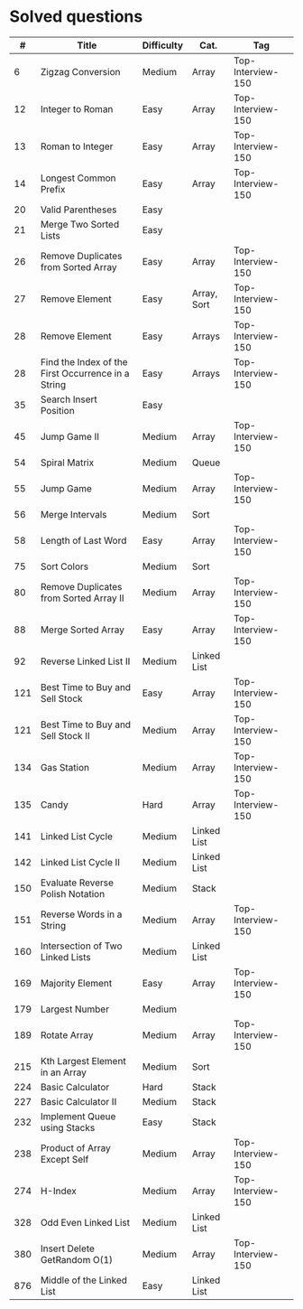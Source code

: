 # Solved questions

| #   | Title                                              | Difficulty | Cat.        | Tag               |
|-----|----------------------------------------------------|------------|-------------|-------------------|
| 6   | Zigzag Conversion                                  | Medium     | Array       | Top-Interview-150 |
| 12  | Integer to Roman                                   | Easy       | Array       | Top-Interview-150 |
| 13  | Roman to Integer                                   | Easy       | Array       | Top-Interview-150 |
| 14  | Longest Common Prefix                              | Easy       | Array       | Top-Interview-150 |
| 20  | Valid Parentheses                                  | Easy       |             |                   |
| 21  | Merge Two Sorted Lists                             | Easy       |             |                   |
| 26  | Remove Duplicates from Sorted Array                | Easy       | Array       | Top-Interview-150 |
| 27  | Remove Element                                     | Easy       | Array, Sort | Top-Interview-150 |
| 28  | Remove Element                                     | Easy       | Arrays      | Top-Interview-150 |
| 28  | Find the Index of the First Occurrence in a String | Easy       | Arrays      | Top-Interview-150 |
| 35  | Search Insert Position                             | Easy       |             |                   |
| 45  | Jump Game II                                       | Medium     | Array       | Top-Interview-150 |
| 54  | Spiral Matrix                                      | Medium     | Queue       |                   |
| 55  | Jump Game                                          | Medium     | Array       | Top-Interview-150 |
| 56  | Merge Intervals                                    | Medium     | Sort        |                   |
| 58  | Length of Last Word                                | Easy       | Array       | Top-Interview-150 |
| 75  | Sort Colors                                        | Medium     | Sort        |                   |
| 80  | Remove Duplicates from Sorted Array II             | Medium     | Array       | Top-Interview-150 |
| 88  | Merge Sorted Array                                 | Easy       | Array       | Top-Interview-150 |
| 92  | Reverse Linked List II                             | Medium     | Linked List |                   |
| 121 | Best Time to Buy and Sell Stock                    | Easy       | Array       | Top-Interview-150 |
| 121 | Best Time to Buy and Sell Stock II                 | Medium     | Array       | Top-Interview-150 |
| 134 | Gas Station                                        | Medium     | Array       | Top-Interview-150 |
| 135 | Candy                                              | Hard       | Array       | Top-Interview-150 |
| 141 | Linked List Cycle                                  | Medium     | Linked List |                   |
| 142 | Linked List Cycle II                               | Medium     | Linked List |                   |
| 150 | Evaluate Reverse Polish Notation                   | Medium     | Stack       |                   |
| 151 | Reverse Words in a String                          | Medium     | Array       | Top-Interview-150 |
| 160 | Intersection of Two Linked Lists                   | Medium     | Linked List |                   |
| 169 | Majority Element                                   | Easy       | Array       | Top-Interview-150 |
| 179 | Largest Number                                     | Medium     |             |                   |
| 189 | Rotate Array                                       | Medium     | Array       | Top-Interview-150 |
| 215 | Kth Largest Element in an Array                    | Medium     | Sort        |                   |
| 224 | Basic Calculator                                   | Hard       | Stack       |                   |
| 227 | Basic Calculator II                                | Medium     | Stack       |                   |
| 232 | Implement Queue using Stacks                       | Easy       | Stack       |                   |
| 238 | Product of Array Except Self                       | Medium     | Array       | Top-Interview-150 |
| 274 | H-Index                                            | Medium     | Array       | Top-Interview-150 |
| 328 | Odd Even Linked List                               | Medium     | Linked List |                   |
| 380 | Insert Delete GetRandom O(1)                       | Medium     | Array       | Top-Interview-150 |
| 876 | Middle of the Linked List                          | Easy       | Linked List |                   |
